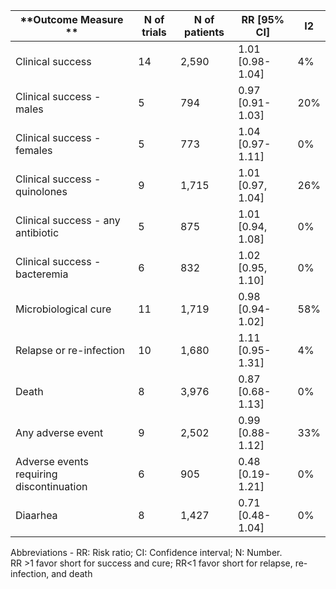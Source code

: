 
| **Outcome Measure **                                  | **N of trials** | **N of patients** | **RR \[95% CI\]**      | **I2** |
|----------------------------------------------------------------------------------------------------------------------------------------------------------------------------------|-----------------|-------------------|------------------------|--------|
| Clinical success                                                                                                                                                                 | 14              | 2,590             | 1\.01 \[0\.98\-1\.04\] | 4%     |
|  Clinical success \- males                                                                                                                                                       | 5               | 794               | 0\.97 \[0\.91\-1\.03\] | 20%    |
|   Clinical success \- females                                                                                                                                                     | 5               | 773               | 1\.04 \[0\.97\-1\.11\] | 0%     |
|  Clinical success \- quinolones                                                                                                                                                  | 9               | 1,715             | 1\.01 \[0\.97, 1\.04\] | 26%    |
|  Clinical success \- any antibiotic                                                                                                                                              | 5               | 875               | 1\.01 \[0\.94, 1\.08\] | 0%     |
|  Clinical success \- bacteremia                                                                                                                                                  | 6               | 832               | 1\.02 \[0\.95, 1\.10\] | 0%     |
| Microbiological cure                                                                                                                                                             | 11              | 1,719             | 0\.98 \[0\.94\-1\.02\] | 58%    |
| Relapse or re\-infection                                                                                                                                                         | 10              | 1,680             | 1\.11 \[0\.95\-1\.31\] | 4%     |
| Death                                                                                                                                                                            | 8               | 3,976             | 0\.87 \[0\.68\-1\.13\] | 0%     |
| Any adverse event                                                                                                                                                                | 9               | 2,502             | 0\.99 \[0\.88\-1\.12\] | 33%    |
| Adverse events requiring discontinuation                                                                                                                                         | 6               | 905               | 0\.48 \[0\.19\-1\.21\] | 0%     |
| Diaarhea                                                                                                                                                                         | 8               | 1,427             | 0\.71 \[0\.48\-1\.04\] | 0%     |


Abbreviations \- RR: Risk ratio; CI: Confidence interval; N: Number\. <br> RR >1 favor short for success and cure; RR<1 favor short for relapse, re\-infection, and death<br> 
                                                       
